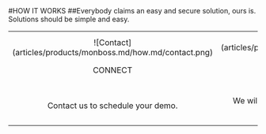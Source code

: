 <div class="product-how" markdown="1">
#HOW IT WORKS
##Everybody claims an easy and secure solution, ours is.<br/>Solutions should be simple and easy.<br/>

|   |   |   |
|:------:|:----------:|:----------:|
| ![Contact] (articles/products/monboss.md/how.md/contact.png)<p class="how-title">CONNECT</p><br/><p class="how-description">Contact us to schedule your demo.</p> | ![Configure] (articles/products/monboss.md/how.md/configure.png)<p class="how-title">CONFIGURE</p><br/><p class="how-description">We will configure Neuranet to your organization's needs.</p> | ![Done] (articles/products/monboss.md/how.md/done.png)<p class="how-title">YAY! DONE</p><br/><p class="how-description">Sit back and let Neuranet go to work.</p > |
</div>